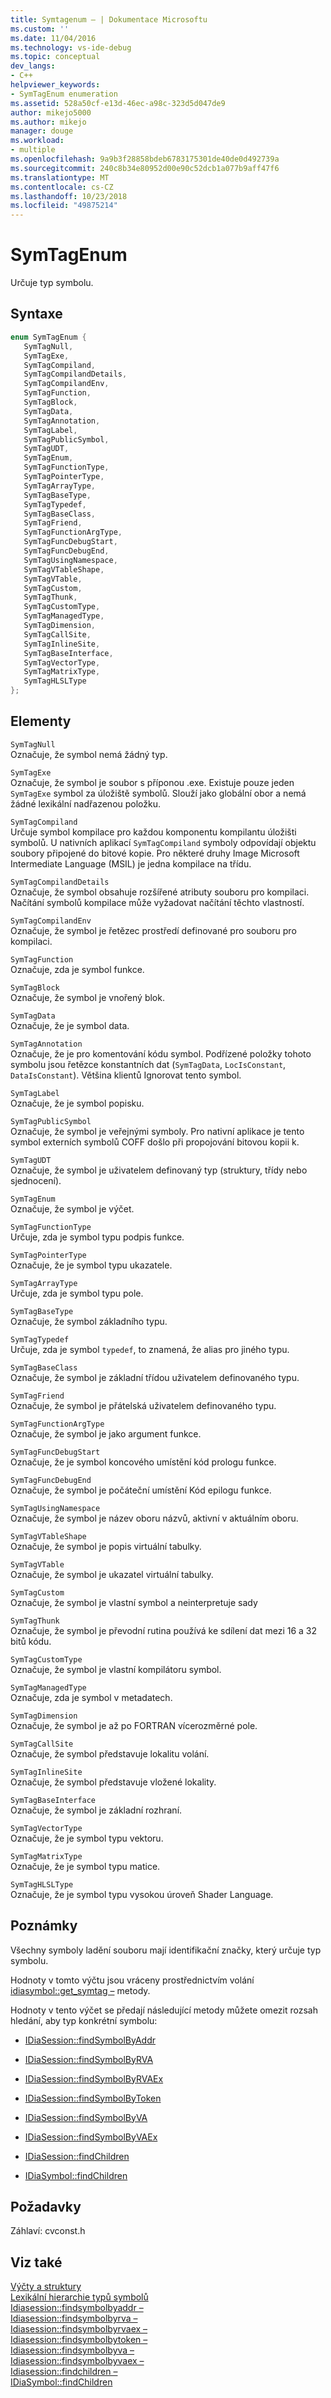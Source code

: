 ```yaml
---
title: Symtagenum – | Dokumentace Microsoftu
ms.custom: ''
ms.date: 11/04/2016
ms.technology: vs-ide-debug
ms.topic: conceptual
dev_langs:
- C++
helpviewer_keywords:
- SymTagEnum enumeration
ms.assetid: 528a50cf-e13d-46ec-a98c-323d5d047de9
author: mikejo5000
ms.author: mikejo
manager: douge
ms.workload:
- multiple
ms.openlocfilehash: 9a9b3f28858bdeb6783175301de40de0d492739a
ms.sourcegitcommit: 240c8b34e80952d00e90c52dcb1a077b9aff47f6
ms.translationtype: MT
ms.contentlocale: cs-CZ
ms.lasthandoff: 10/23/2018
ms.locfileid: "49875214"
---
```

# <a name="symtagenum"></a>SymTagEnum
Určuje typ symbolu.  
  
## <a name="syntax"></a>Syntaxe  
  
```C++  
enum SymTagEnum {   
   SymTagNull,  
   SymTagExe,  
   SymTagCompiland,  
   SymTagCompilandDetails,  
   SymTagCompilandEnv,  
   SymTagFunction,  
   SymTagBlock,  
   SymTagData,  
   SymTagAnnotation,  
   SymTagLabel,  
   SymTagPublicSymbol,  
   SymTagUDT,  
   SymTagEnum,  
   SymTagFunctionType,  
   SymTagPointerType,  
   SymTagArrayType,   
   SymTagBaseType,   
   SymTagTypedef,   
   SymTagBaseClass,  
   SymTagFriend,  
   SymTagFunctionArgType,   
   SymTagFuncDebugStart,   
   SymTagFuncDebugEnd,  
   SymTagUsingNamespace,   
   SymTagVTableShape,  
   SymTagVTable,  
   SymTagCustom,  
   SymTagThunk,  
   SymTagCustomType,  
   SymTagManagedType,  
   SymTagDimension,  
   SymTagCallSite,  
   SymTagInlineSite,  
   SymTagBaseInterface,  
   SymTagVectorType,  
   SymTagMatrixType,  
   SymTagHLSLType  
};  
```  
  
## <a name="elements"></a>Elementy  
 `SymTagNull`  
 Označuje, že symbol nemá žádný typ.  
  
 `SymTagExe`  
 Označuje, že symbol je soubor s příponou .exe. Existuje pouze jeden `SymTagExe` symbol za úložiště symbolů. Slouží jako globální obor a nemá žádné lexikální nadřazenou položku.  
  
 `SymTagCompiland`  
 Určuje symbol kompilace pro každou komponentu kompilantu úložišti symbolů. U nativních aplikací `SymTagCompiland` symboly odpovídají objektu soubory připojené do bitové kopie. Pro některé druhy Image Microsoft Intermediate Language (MSIL) je jedna kompilace na třídu.  
  
 `SymTagCompilandDetails`  
 Označuje, že symbol obsahuje rozšířené atributy souboru pro kompilaci. Načítání symbolů kompilace může vyžadovat načítání těchto vlastností.  
  
 `SymTagCompilandEnv`  
 Označuje, že symbol je řetězec prostředí definované pro souboru pro kompilaci.  
  
 `SymTagFunction`  
 Označuje, zda je symbol funkce.  
  
 `SymTagBlock`  
 Označuje, že symbol je vnořený blok.  
  
 `SymTagData`  
 Označuje, že je symbol data.  
  
 `SymTagAnnotation`  
 Označuje, že je pro komentování kódu symbol. Podřízené položky tohoto symbolu jsou řetězce konstantních dat (`SymTagData`, `LocIsConstant`, `DataIsConstant`). Většina klientů Ignorovat tento symbol.  
  
 `SymTagLabel`  
 Označuje, že je symbol popisku.  
  
 `SymTagPublicSymbol`  
 Označuje, že symbol je veřejnými symboly. Pro nativní aplikace je tento symbol externích symbolů COFF došlo při propojování bitovou kopii k.  
  
 `SymTagUDT`  
 Označuje, že symbol je uživatelem definovaný typ (struktury, třídy nebo sjednocení).  
  
 `SymTagEnum`  
 Označuje, že symbol je výčet.  
  
 `SymTagFunctionType`  
 Určuje, zda je symbol typu podpis funkce.  
  
 `SymTagPointerType`  
 Označuje, že je symbol typu ukazatele.  
  
 `SymTagArrayType`  
 Určuje, zda je symbol typu pole.  
  
 `SymTagBaseType`  
 Označuje, že symbol základního typu.  
  
 `SymTagTypedef`  
 Určuje, zda je symbol `typedef`, to znamená, že alias pro jiného typu.  
  
 `SymTagBaseClass`  
 Označuje, že symbol je základní třídou uživatelem definovaného typu.  
  
 `SymTagFriend`  
 Označuje, že symbol je přátelská uživatelem definovaného typu.  
  
 `SymTagFunctionArgType`  
 Označuje, že symbol je jako argument funkce.  
  
 `SymTagFuncDebugStart`  
 Označuje, že je symbol koncového umístění kód prologu funkce.  
  
 `SymTagFuncDebugEnd`  
 Označuje, že symbol je počáteční umístění Kód epilogu funkce.  
  
 `SymTagUsingNamespace`  
 Označuje, že symbol je název oboru názvů, aktivní v aktuálním oboru.  
  
 `SymTagVTableShape`  
 Označuje, že symbol je popis virtuální tabulky.  
  
 `SymTagVTable`  
 Označuje, že symbol je ukazatel virtuální tabulky.  
  
 `SymTagCustom`  
 Označuje, že symbol je vlastní symbol a neinterpretuje sady  
  
 `SymTagThunk`  
 Označuje, že symbol je převodní rutina používá ke sdílení dat mezi 16 a 32 bitů kódu.  
  
 `SymTagCustomType`  
 Označuje, že symbol je vlastní kompilátoru symbol.  
  
 `SymTagManagedType`  
 Označuje, zda je symbol v metadatech.  
  
 `SymTagDimension`  
 Označuje, že symbol je až po FORTRAN vícerozměrné pole.  
  
 `SymTagCallSite`  
 Označuje, že symbol představuje lokalitu volání.  
  
 `SymTagInlineSite`  
 Označuje, že symbol představuje vložené lokality.  
  
 `SymTagBaseInterface`  
 Označuje, že symbol je základní rozhraní.  
  
 `SymTagVectorType`  
 Označuje, že je symbol typu vektoru.  
  
 `SymTagMatrixType`  
 Označuje, že je symbol typu matice.  
  
 `SymTagHLSLType`  
 Označuje, že je symbol typu vysokou úroveň Shader Language.  
  
## <a name="remarks"></a>Poznámky  
 Všechny symboly ladění souboru mají identifikační značky, který určuje typ symbolu.  
  
 Hodnoty v tomto výčtu jsou vráceny prostřednictvím volání [idiasymbol::get_symtag –](../../debugger/debug-interface-access/idiasymbol-get-symtag.md) metody.  
  
 Hodnoty v tento výčet se předají následující metody můžete omezit rozsah hledání, aby typ konkrétní symbolu:  
  
-   [IDiaSession::findSymbolByAddr](../../debugger/debug-interface-access/idiasession-findsymbolbyaddr.md)  
  
-   [IDiaSession::findSymbolByRVA](../../debugger/debug-interface-access/idiasession-findsymbolbyrva.md)  
  
-   [IDiaSession::findSymbolByRVAEx](../../debugger/debug-interface-access/idiasession-findsymbolbyrvaex.md)  
  
-   [IDiaSession::findSymbolByToken](../../debugger/debug-interface-access/idiasession-findsymbolbytoken.md)  
  
-   [IDiaSession::findSymbolByVA](../../debugger/debug-interface-access/idiasession-findsymbolbyva.md)  
  
-   [IDiaSession::findSymbolByVAEx](../../debugger/debug-interface-access/idiasession-findsymbolbyvaex.md)  
  
-   [IDiaSession::findChildren](../../debugger/debug-interface-access/idiasession-findchildren.md)  
  
-   [IDiaSymbol::findChildren](../../debugger/debug-interface-access/idiasymbol-findchildren.md)  
  
## <a name="requirements"></a>Požadavky  
 Záhlaví: cvconst.h  
  
## <a name="see-also"></a>Viz také  
 [Výčty a struktury](../../debugger/debug-interface-access/enumerations-and-structures.md)   
 [Lexikální hierarchie typů symbolů](../../debugger/debug-interface-access/lexical-hierarchy-of-symbol-types.md)   
 [Idiasession::findsymbolbyaddr –](../../debugger/debug-interface-access/idiasession-findsymbolbyaddr.md)   
 [Idiasession::findsymbolbyrva –](../../debugger/debug-interface-access/idiasession-findsymbolbyrva.md)   
 [Idiasession::findsymbolbyrvaex –](../../debugger/debug-interface-access/idiasession-findsymbolbyrvaex.md)   
 [Idiasession::findsymbolbytoken –](../../debugger/debug-interface-access/idiasession-findsymbolbytoken.md)   
 [Idiasession::findsymbolbyva –](../../debugger/debug-interface-access/idiasession-findsymbolbyva.md)   
 [Idiasession::findsymbolbyvaex –](../../debugger/debug-interface-access/idiasession-findsymbolbyvaex.md)   
 [Idiasession::findchildren –](../../debugger/debug-interface-access/idiasession-findchildren.md)   
 [IDiaSymbol::findChildren](../../debugger/debug-interface-access/idiasymbol-findchildren.md)